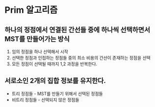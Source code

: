 # Prim 알고리즘

## 하나의 정점에서 연결된 간선들 중에 하나씩 선택하면서 MST를 만들어가는 방식

1. 임의 정점을 하나 선택해서 시작
2. 선택한 정점과 인접하는 정점들 중의 최소 비용의 간선이 존재하는 정점을 선택
3. 모든 정점이 선택될 때까지 1,2 과정을 반복한다.

## 서로소인 2개의 집합 정보를 유지한다.

- 트리 정점들 - MST를 만들기 위해서 선택된 정점들
- 비트리 정점들 - 선택되지 않은 정점들

